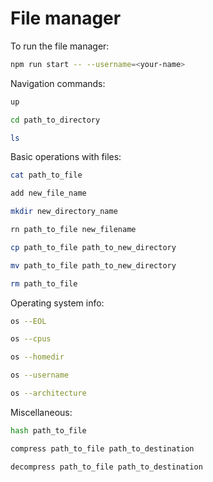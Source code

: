 # File manager

To run the file manager:

```bash
npm run start -- --username=<your-name>
```

Navigation commands:

```bash
up
```

```bash
cd path_to_directory
```

```bash
ls
```

Basic operations with files:

```bash
cat path_to_file
```

```bash
add new_file_name
```

```bash
mkdir new_directory_name
```

```bash
rn path_to_file new_filename
```

```bash
cp path_to_file path_to_new_directory
```

```bash
mv path_to_file path_to_new_directory
```

```bash
rm path_to_file
```

Operating system info:

```bash
os --EOL
```

```bash
os --cpus
```

```bash
os --homedir
```

```bash
os --username
```

```bash
os --architecture
```

Miscellaneous:

```bash
hash path_to_file
```

```bash
compress path_to_file path_to_destination
```

```bash
decompress path_to_file path_to_destination
```